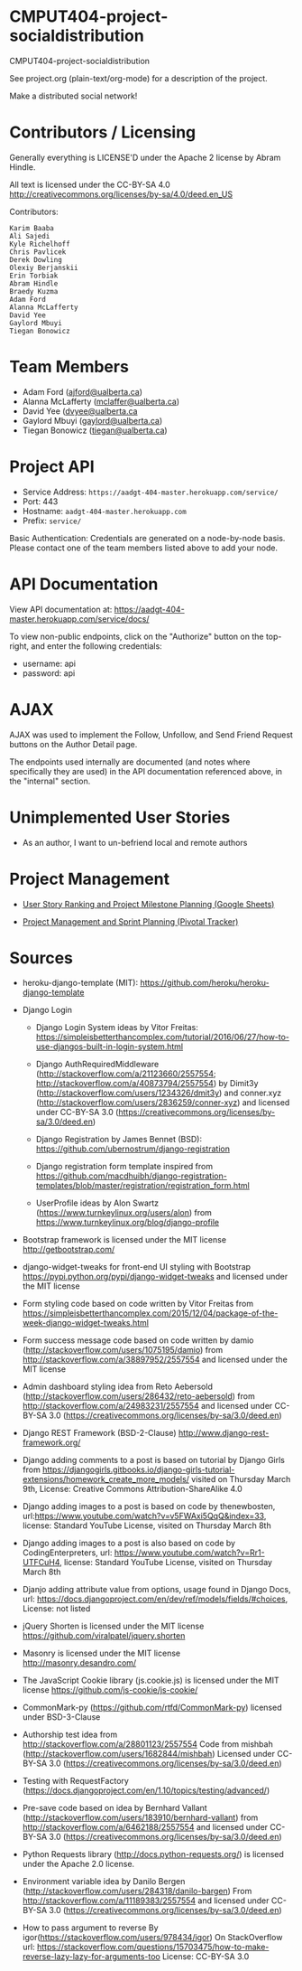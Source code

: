 CMPUT404-project-socialdistribution
===================================

CMPUT404-project-socialdistribution

See project.org (plain-text/org-mode) for a description of the project.

Make a distributed social network!

Contributors / Licensing
========================

Generally everything is LICENSE'D under the Apache 2 license by Abram Hindle.

All text is licensed under the CC-BY-SA 4.0 http://creativecommons.org/licenses/by-sa/4.0/deed.en_US


Contributors:

    Karim Baaba
    Ali Sajedi
    Kyle Richelhoff
    Chris Pavlicek
    Derek Dowling
    Olexiy Berjanskii
    Erin Torbiak
    Abram Hindle
    Braedy Kuzma
    Adam Ford
    Alanna McLafferty
    David Yee
    Gaylord Mbuyi
    Tiegan Bonowicz

Team Members
============

* Adam Ford (ajford@ualberta.ca)
* Alanna McLafferty (mclaffer@ualberta.ca)
* David Yee (dvyee@ualberta.ca
* Gaylord Mbuyi (gaylord@ualberta.ca)
* Tiegan Bonowicz (tiegan@ualberta.ca)

Project API
===========

* Service Address: `https://aadgt-404-master.herokuapp.com/service/`
* Port: 443
* Hostname: `aadgt-404-master.herokuapp.com`
* Prefix: `service/`

Basic Authentication: Credentials are generated on a node-by-node basis. Please contact one 
of the team members listed above to add your node.

API Documentation
=================

View API documentation at: https://aadgt-404-master.herokuapp.com/service/docs/

To view non-public endpoints, click on the "Authorize" button on the top-right, and enter the following credentials:

* username: api        
* password: api

AJAX
====

AJAX was used to implement the Follow, Unfollow, and Send Friend Request buttons on the Author Detail page.

The endpoints used internally are documented (and notes where specifically they are used) in the API documentation referenced above, in the "internal" section.

Unimplemented User Stories
==========================

* As an author, I want to un-befriend local and remote authors

Project Management
==================

* [User Story Ranking and Project Milestone Planning (Google Sheets)](https://docs.google.com/spreadsheets/d/1cJCfzLqsmpnJd4xiAdVyMDdLkoQ1MP6Rk7lP-_9abBI/edit?usp=sharing)

* [Project Management and Sprint Planning (Pivotal Tracker)](https://www.pivotaltracker.com/n/projects/1975357)

Sources
=======

* heroku-django-template (MIT): https://github.com/heroku/heroku-django-template

* Django Login

  * Django Login System ideas by Vitor Freitas:
    https://simpleisbetterthancomplex.com/tutorial/2016/06/27/how-to-use-djangos-built-in-login-system.html

  * Django AuthRequiredMiddleware (http://stackoverflow.com/a/21123660/2557554; 
    http://stackoverflow.com/a/40873794/2557554) by 
    Dimit3y (http://stackoverflow.com/users/1234326/dmit3y) and 
    conner.xyz (http://stackoverflow.com/users/2836259/conner-xyz) and licensed 
    under CC-BY-SA 3.0 (https://creativecommons.org/licenses/by-sa/3.0/deed.en)

  * Django Registration by James Bennet (BSD):
    https://github.com/ubernostrum/django-registration

  * Django registration form template inspired from 
    https://github.com/macdhuibh/django-registration-templates/blob/master/registration/registration_form.html

  * UserProfile ideas by Alon Swartz (https://www.turnkeylinux.org/users/alon)
    from https://www.turnkeylinux.org/blog/django-profile

* Bootstrap framework is licensed under the MIT license 
  http://getbootstrap.com/

* django-widget-tweaks for front-end UI styling with Bootstrap 
  https://pypi.python.org/pypi/django-widget-tweaks and licensed under the MIT 
  license

* Form styling code based on code written by Vitor Freitas from 
  https://simpleisbetterthancomplex.com/2015/12/04/package-of-the-week-django-widget-tweaks.html
  
* Form success message code based on code written by 
  damio (http://stackoverflow.com/users/1075195/damio) from http://stackoverflow.com/a/38897952/2557554 and licensed under the MIT license

* Admin dashboard styling idea from 
  Reto Aebersold (http://stackoverflow.com/users/286432/reto-aebersold) from
  http://stackoverflow.com/a/24983231/2557554 and licensed under 
  CC-BY-SA 3.0 (https://creativecommons.org/licenses/by-sa/3.0/deed.en)

* Django REST Framework (BSD-2-Clause)
  http://www.django-rest-framework.org/

* Django adding comments to a post is based on tutorial by Django Girls from
  https://djangogirls.gitbooks.io/django-girls-tutorial-extensions/homework_create_more_models/
  visited on Thursday March 9th, License: Creative Commons Attribution-ShareAlike 4.0

* Django adding images to a post is based on code by thenewbosten,
  url:https://www.youtube.com/watch?v=v5FWAxi5QqQ&index=33, license: Standard YouTube License,
  visited on Thursday March 8th

* Django adding images to a post is also based on code by CodingEnterpreters,
  url: https://www.youtube.com/watch?v=Rr1-UTFCuH4, license: Standard YouTube License,
  visited on Thursday March 8th

* Djanjo adding attribute value from options, usage found in Django Docs,
  url: https://docs.djangoproject.com/en/dev/ref/models/fields/#choices, License: not listed

* jQuery Shorten is licensed under the MIT license  
  https://github.com/viralpatel/jquery.shorten

* Masonry is licensed under the MIT license  
  http://masonry.desandro.com/

* The JavaScript Cookie library (js.cookie.js) is licensed under the MIT license
  https://github.com/js-cookie/js-cookie/

* CommonMark-py (https://github.com/rtfd/CommonMark-py) licensed under BSD-3-Clause

* Authorship test idea from http://stackoverflow.com/a/28801123/2557554
  Code from mishbah (http://stackoverflow.com/users/1682844/mishbah)
  Licensed under CC-BY-SA 3.0 (https://creativecommons.org/licenses/by-sa/3.0/deed.en)

* Testing with RequestFactory (https://docs.djangoproject.com/en/1.10/topics/testing/advanced/)

* Pre-save code based on idea by 
  Bernhard Vallant (http://stackoverflow.com/users/183910/bernhard-vallant)
  from http://stackoverflow.com/a/6462188/2557554 and licensed under 
  CC-BY-SA 3.0 (https://creativecommons.org/licenses/by-sa/3.0/deed.en)

* Python Requests library (http://docs.python-requests.org/) is licensed under 
  the Apache 2.0 license.

* Environment variable idea by 
  Danilo Bergen (http://stackoverflow.com/users/284318/danilo-bargen) 
  From http://stackoverflow.com/a/11189383/2557554 and licensed under 
  CC-BY-SA 3.0 (https://creativecommons.org/licenses/by-sa/3.0/deed.en)

* How to pass argument to reverse
  By igor(https://stackoverflow.com/users/978434/igor)
  On StackOverflow url: https://stackoverflow.com/questions/15703475/how-to-make-reverse-lazy-lazy-for-arguments-too
  License: CC-BY-SA 3.0
